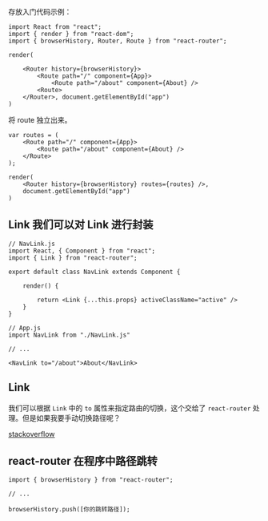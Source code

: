 存放入门代码示例：

	import React from "react";
	import { render } from "react-dom";
	import { browserHistory, Router, Route } from "react-router";

	render(

		<Router history={browserHistory}>
			<Route path="/" component={App}>
				<Route path="/about" component={About} />
			<Route>
		</Router>, document.getElementById("app")
	)


将 route 独立出来。

	var routes = (
		<Route path="/" component={App}>
			<Route path="/about" component={About} />
		</Route>
	);

	render(
		<Router history={browserHistory} routes={routes} />,
		document.getElementById("app")
	)


## Link 我们可以对 Link 进行封装

	// NavLink.js
	import React, { Component } from "react";
	import { Link } from "react-router";

	export default class NavLink extends Component {

		render() {

			return <Link {...this.props} activeClassName="active" />
		}
	}

	// App.js
	import NavLink from "./NavLink.js"

	// ...

	<NavLink to="/about">About</NavLink>

## Link

我们可以根据 `Link` 中的 `to` 属性来指定路由的切换，这个交给了 `react-router` 处理。但是如果我要手动切换路径呢？

[stackoverflow](http://stackoverflow.com/questions/31079081/programmatically-navigate-using-react-router)

## react-router 在程序中路径跳转

	import { browserHistory } from "react-router";

	// ...

	browserHistory.push([你的跳转路径]);